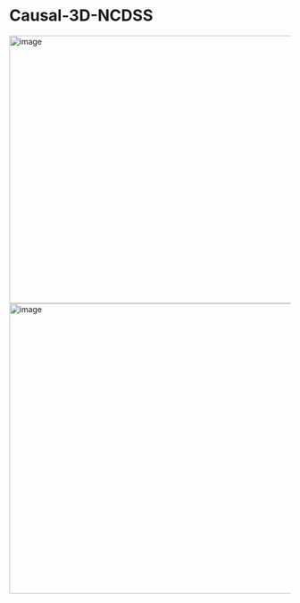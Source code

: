 # Causal-3D-NCDSS


<img width="1727" height="479" alt="image" src="https://github.com/user-attachments/assets/921bded0-8fda-4b17-a1ef-7c62c25b6e6f" />



<img width="1695" height="519" alt="image" src="https://github.com/user-attachments/assets/53759c65-dbd8-40f2-9e02-2799d561a315" />



